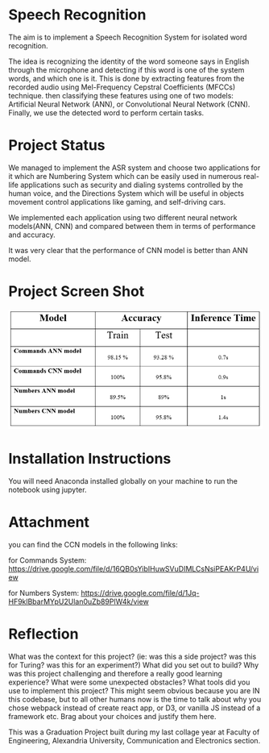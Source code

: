 # Speech Recognition

The aim is to implement a Speech Recognition System for isolated word recognition. 

The idea is recognizing the identity of the word someone says in English through the microphone and detecting if this word is one of the system words, and which one is it. This is done by extracting features from the recorded audio using Mel-Frequency Cepstral Coefficients (MFCCs) technique. then classifying these features using one of two models: Artificial Neural Network (ANN), or Convolutional Neural Network (CNN). Finally, we use the detected word to perform certain tasks.



# Project Status

We managed to implement the ASR system and choose two applications for it which are Numbering System which can be easily used in numerous real-life applications such as security and dialing systems controlled by the human voice, and the Directions System which will be useful in objects movement control applications like gaming, and self-driving cars.

We implemented each application using two different neural network models(ANN, CNN) and compared between them in terms of performance and accuracy.

It was very clear that the performance of CNN model is better than ANN model.



# Project Screen Shot

![This is an image](https://github.com/Mai265/Graduation-Project-Speech-Recognition/blob/main/Capture.PNG)





# Installation Instructions

You will need Anaconda installed globally on your machine to run the notebook using jupyter.



# Attachment

you can find the CCN models in the following links:

for Commands System:
https://drive.google.com/file/d/16QB0sYibIHuwSVuDIMLCsNsiPEAKrP4U/view

for Numbers System:
https://drive.google.com/file/d/1Jq-HF9klBbarMYpU2Ulan0uZb89PlW4k/view



# Reflection
What was the context for this project? (ie: was this a side project? was this for Turing? was this for an experiment?)
What did you set out to build?
Why was this project challenging and therefore a really good learning experience?
What were some unexpected obstacles?
What tools did you use to implement this project?
This might seem obvious because you are IN this codebase, but to all other humans now is the time to talk about why you chose webpack instead of create react app, or D3, or vanilla JS instead of a framework etc. Brag about your choices and justify them here.


This was a Graduation Project built during my last collage year at Faculty of Engineering, Alexandria University, Communication and Electronics section. 




